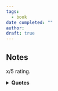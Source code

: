 ```yaml
---
tags:
  - book
date completed: ""
author: 
draft: true
---
```

## Notes

x/5 rating.


<details>
<summary><b>Quotes</b></summary>
<br>

pg 17: 
I have enough money to buy food and drink, I have somewhere to live and enough free time in which toe dream, write - and sleep - what more can I ask of the gods or hope for from Fate? 

I had great ambitions and extravagant dreams, but so did the errand boy and the seamstress, for everyone has dreams; the only difference is whether or not we have the strength to fulfill them or a destiny that will  fulfil them through us. 

When it comes to dreams, I'm no different from the errand boy and the seamstress. The only thing that distinguishes me from them is that I can write. Yes, that's an activity, a real fact about myself that distinguishes me from them. But in my soul I'm just the same. 


pg 38:
To all appearances, the monotony of ordinary lives is horrific. I'm having lunch in this ordinary restaurant and I look over at the cook behind the counter and at the old waiter right next to me, serving me as he has served others here for, I believe, the past thirty years. What are these men's lives like? For forty years the cook has spent nearly all of every day in a kitchen; he has a few breaks; he sleeps relatively little; sometimes he goes back to his village whence he returns unhesitatingly and without regret; he slowly accumulates his slowly earned money, which he does not ever propose spending; he would fall ill if he had to abandon (for ever) his kitchen for the land he bought in Galicia; he's lived in Lisbon for forty years and he's never even been to the Rotunda, or to the theatre, and only once to the Coliseu. He got married, how or why I don't know, has four sons and one daughter and, as he leans out over the counter towards my table, his smile conveys a great, solemn, contented happiness. He isn't pretending, nor does he have any reason to. If he seems happy it's because he really is.

… I look again, with real terror, at the panorama of those lives and, just as I'm about to feel horror, sorrow and revulsion for them, discover that the people who feel no horror or sorrow or revulsion are the very people who have the most right to, the people living those lives. That is the central error of the literary imagination: the idea that other people are like us and must therefore feel like us. 


… On the other hand, the traveller who has covered the globe can find nothing new for 5,000 miles around, because he's always seeing new things; there's novelty and there's the boredom of the eternally new and the latter brings about the death of the former. 

pg 122: I love these solitary squares that are dotted amongst quiet streets and are themselves just as quiet and free of traffic. They are things that wait, useless clearings amidst distant tumults. They are remnants of village life surviving in the heart of the city. 

Pg 125: Sad, in my quiet room, alone as I have always been and as I always will be, I sit writing. And I wonder if that seemingly feeble thing, my voice, does not perhaps embody the substance of thousands of voices, the hunger to speak out of thousands of live, the patience of millions of souls who, like me, have submitted in their daily lives to vain dreams and evanescent hopes. 

pg 131: So each day I promenade my conscious unconsciousness along my particular branch of the tree of routine. I promenade my destiny which trots ahead without waiting for me and my time that advances even when I don't. And the only thing that saves me from the monotony are these brief notes I make about it. I am merely glad that in my cell there are glass panes this side of the bars and in large letters, in the dust of necessity, I write my daily signature on my contract with death. 

Did I say my contract with death? No, not even with death. Anyone who lives the way I do does not die: he comes to an end, withers, merely ceases to vegetate. The space he occupied continues to exist without him, the street he walked along remains though he's no longer seen there, the house where he lived is inhabited by not-him.  


pg 132: I never wanted to be understood by other people. To be understood is akin to prostituting oneself. I prefer to be taken seriously as what I am not and to be, with decency and naturalness, ignored as a person. 

![[Pasted image 20240408225959.png]]

pg 153: 
![[Pasted image 20240408232140.png]]

pg 158: 
It is a rule of life that we can and must learn from everyone. There are serious matters in life to be learned from charlatans and bandits, there are philosophies to be gleaned from fools, real lessons for fortitude that come to us by chance and from those who depend on chance. Everything contains everything else. 